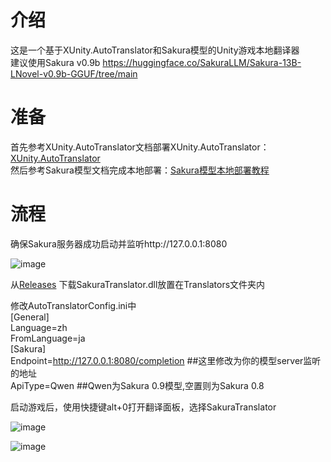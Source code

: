 # 介绍
这是一个基于XUnity.AutoTranslator和Sakura模型的Unity游戏本地翻译器  
建议使用Sakura v0.9b https://huggingface.co/SakuraLLM/Sakura-13B-LNovel-v0.9b-GGUF/tree/main  
# 准备
首先参考XUnity.AutoTranslator文档部署XUnity.AutoTranslator：[XUnity.AutoTranslator](https://github.com/bbepis/XUnity.AutoTranslator)  
然后参考Sakura模型文档完成本地部署：[Sakura模型本地部署教程](https://books.fishhawk.top/forum/656d60530286f15e3384fcf8)  
# 流程
确保Sakura服务器成功启动并监听http://127.0.0.1:8080  

![image](https://github.com/fkiliver/SakuraTranslator/assets/48873439/a69e74a6-f789-4de2-9ce5-d73209f2843c)

从[Releases](https://github.com/fkiliver/SakuraTranslator/releases) 下载SakuraTranslator.dll放置在Translators文件夹内

修改AutoTranslatorConfig.ini中  
[General]  
Language=zh  
FromLanguage=ja  
[Sakura]  
Endpoint=http://127.0.0.1:8080/completion ##这里修改为你的模型server监听的地址  
ApiType=Qwen ##Qwen为Sakura 0.9模型,空置则为Sakura 0.8  

启动游戏后，使用快捷键alt+0打开翻译面板，选择SakuraTranslator  

![image](https://github.com/fkiliver/SakuraTranslator/assets/48873439/17c2c144-dab7-4b23-958f-a0dd8ddd11d4)

![image](https://github.com/fkiliver/SakuraTranslator/assets/48873439/ffba161d-8d0c-4a0e-bd15-71ab95db30ef)
